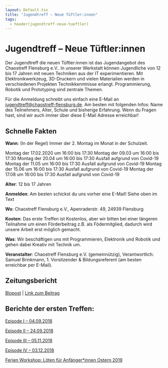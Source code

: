 ```yaml
---
layout: Default.tsx
title: "Jugendtreff – Neue Tüftler:innen"
tags:
  - header(jugendtreff-neue-tueftler)
---
```


# Jugendtreff – Neue Tüftler:innen

Der Jugendtreff die neuen Tüftler:innen ist das Jugendangebot des Chaostreff Flensburg e.V.. In unserer Werkstatt können Jugendliche von 12 bis 17 Jahren mit neuen Techniken aus der IT experimentieren. Mit Elektronikwerkzeug, 3D-Druckern und vielen Materialien werden in verschiedenen Projekten Technikkenntnisse erlangt. Programmierung, Robotik und Prototyping sind zentrale Themen.

Für die Anmeldung schreibt uns einfach eine E-Mail an jugendtreff@chaostreff-flensburg.de. Am besten mit folgenden Infos: Name des Teilnehmers, Alter, Schule und bisherige Erfahrung. Wenn du Fragen hast, sind wir auch immer über diese E-Mail Adresse erreichbar!

## Schnelle Fakten

**Wann**: (In der Regel) Immer der 2. Montag im Monat in der Schulzeit.

Montag der 17.02.2020 um 16:00 bis 17:30
Montag der 09.03 um 16:00 bis 17:30
Montag der 20.04 um 16:00 bis 17:30 Ausfall aufgrund von Covid-19
Montag der 11.05 um 16:00 bis 17:30 Ausfall aufgrund von Covid-19
Montag der 15.06 um 16:00 bis 17:30 Ausfall aufgrund von Covid-19
Montag der 17.08 um 16:00 bis 17:30 Ausfall aufgrund von Covid-19

**Alter**: 12 bis 17 Jahren

**Anmelden**: Am besten schickst du uns vorher eine E-Mail! Siehe oben im Text

**Wo**: Chaostreff Flensburg e.V., Apenraderstr. 49, 24939 Flensburg

**Kosten**: Das erste Treffen ist Kostenlos, aber wir bitten bei einer längeren Teilnahme um einen Förderbeitrag z.B. als Födermitglied, dadurch wird unsere Arbeit erst möglich gemacht. 

**Was**: Wir beschäftigen uns mit Programmieren, Elektronik und Robotik und gehen dabei Kreativ mit Technik um.

**Veranstalter**: Chaostreff Flensburg e.V. (gemeinnützig), Verantwortlich: Samuel Brinkmann, 1. Vorsitzender & Bildungsreferent (am besten erreichbar per E-Mail).

## Zeitungsbericht

[Blopost](https://chaostreff-flensburg.de/2018/bericht-der-flensborg-avis/) | [Link zum Beitrag](https://www.fla.de/wp/dailys/softwareprogrammoerer-laerer-boern-at-lave-robotter/)

## Berichte der ersten Treffen: 

[Episode I – 04.09.2018](https://chaostreff-flensburg.de/2018/episode-1-des-jugendtreffs-neue-tueftler/)

[Episode II – 24.09.2018](https://chaostreff-flensburg.de/2018/episode-ii-des-jugendtreffs-neue-tueftler/)

[Episode III – 05.11.2018](https://chaostreff-flensburg.de/2018/episode-iii-der-neuen-tueftler-vom-05-11-2018/)

[Episode IV – 03.12.2018](https://chaostreff-flensburg.de/2018/episode-iv-der-neuen-tueftler-vom-03-12-2018/)

[Ferien Workshop: Löten für Anfänger*innen Ostern 2019](https://chaostreff-flensburg.de/2019/ferien-workshop-loeten-fuer-anfaengerinnen/)